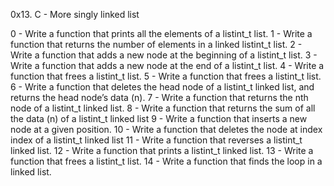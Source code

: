 0x13. C - More singly linked list

0 - Write a function that prints all the elements of a listint_t list.
1 - Write a function that returns the number of elements in a linked listint_t list.
2 - Write a function that adds a new node at the beginning of a listint_t list.
3 - Write a function that adds a new node at the end of a listint_t list.
4 - Write a function that frees a listint_t list.
5 - Write a function that frees a listint_t list.
6 - Write a function that deletes the head node of a listint_t linked list, and returns the head node’s data (n).
7 - Write a function that returns the nth node of a listint_t linked list.
8 - Write a function that returns the sum of all the data (n) of a listint_t linked list
9 - Write a function that inserts a new node at a given position.
10 - Write a function that deletes the node at index index of a listint_t linked list
11 - Write a function that reverses a listint_t linked list.
12 - Write a function that prints a listint_t linked list.
13 - Write a function that frees a listint_t list.
14 - Write a function that finds the loop in a linked list.
